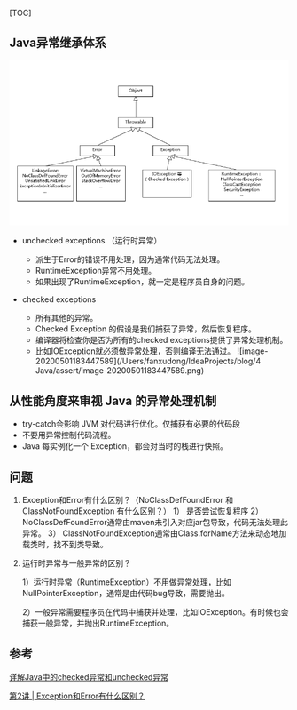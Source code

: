 [TOC]



## Java异常继承体系

![Java异常继承体系](./assert/C43DB5C8-7A74-469B-AACF-6BE37B3395E4.png)

- unchecked exceptions （运行时异常）
  
  - 派生于Error的错误不用处理，因为通常代码无法处理。
  - RuntimeException异常不用处理。
  - 如果出现了RuntimeException，就一定是程序员自身的问题。
  
  
  
- checked exceptions
  
  - 所有其他的异常。
  - Checked Exception 的假设是我们捕获了异常，然后恢复程序。
  - 编译器将检查你是否为所有的checked exceptions提供了异常处理机制。
  - 比如IOException就必须做异常处理，否则编译无法通过。
   ![image-20200501183447589](/Users/fanxudong/IdeaProjects/blog/4 Java/assert/image-20200501183447589.png)
  
  

## 从性能角度来审视 Java 的异常处理机制

- try-catch会影响 JVM 对代码进行优化。仅捕获有必要的代码段
- 不要用异常控制代码流程。
- Java 每实例化一个 Exception，都会对当时的栈进行快照。



## 问题

1. Exception和Error有什么区别？（NoClassDefFoundError 和 ClassNotFoundException 有什么区别？）
   1） 是否尝试恢复程序
   2） NoClassDefFoundError通常由maven未引入对应jar包导致，代码无法处理此异常。
   3） ClassNotFoundException通常由Class.forName方法来动态地加载类时，找不到类导致。

   

2. 运行时异常与一般异常的区别？

   1）运行时异常（RuntimeException）不用做异常处理，比如NullPointerException，通常是由代码bug导致，需要抛出。

   2）一般异常需要程序员在代码中捕获并处理，比如IOException。有时候也会捕获一般异常，并抛出RuntimeException。

   

## 参考

[详解Java中的checked异常和unchecked异常](https://blog.csdn.net/qq_14982047/article/details/50989761)

[第2讲 | Exception和Error有什么区别？](https://time.geekbang.org/column/article/6849)

